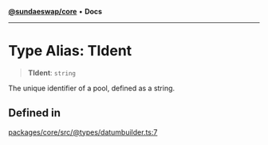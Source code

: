 [**@sundaeswap/core**](../../README.md) • **Docs**

***

# Type Alias: TIdent

> **TIdent**: `string`

The unique identifier of a pool, defined as a string.

## Defined in

[packages/core/src/@types/datumbuilder.ts:7](https://github.com/SundaeSwap-finance/sundae-sdk/blob/main/packages/core/src/@types/datumbuilder.ts#L7)
